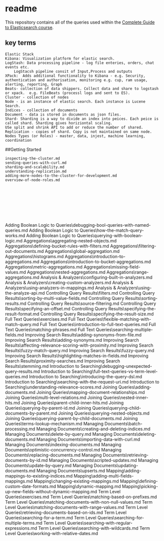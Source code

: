 # readme
This repository contains all of the queries used within the [Complete Guide to Elasticsearch course](https://l.codingexplained.com/course/elasticsearch?src=github).


## key terms

```
Elastic Stack
Kibana: Visualization platform for elastic search.
LogStash: Data processing pipeline - log file enteries, orders, chat events etc.
	LogStacsh pipeline consit of Input,Process and outputs
XPack:  Adds additional functionality to Kibana - e.g. Security, authentication and authorisation, monitoring e.g. cup, ram usage, alerting, reporting, Graph
Beats- collection of data shippers. Collect data and share to logstash or xpack.  e.g. FileBeats (processl logs and sent to ES).
Cluster - collection of nodes
Node - is an instance of elastic search. Each instance is Lucene Search.
Indices - collection of documents
Document - data is stored in documents as json files.
Shard- Sharding is a way to divide an index into peices. Each peice is called shard. Sharding gives horiziontal scaling.
USe split and shrink API to add or reduce the number of shared.
Replication - copies of shard. Copy is not maintained on same node.
Nodes Types (or Roles) - master, data, injest, machine learning, coordination
```

##Getting Started

```
inspecting-the-cluster.md
sending-queries-with-curl.md
sharding-and-scalability.md
understanding-replication.md
adding-more-nodes-to-the-cluster-for-development.md
overview-of-node-roles.md
```

##

```

```

##

```
```

##
```
```

##

```
```


Adding Boolean Logic to Queries\debugging-bool-queries-with-named-queries.md
Adding Boolean Logic to Queries\how-the-match-query-works.md
Adding Boolean Logic to Queries\querying-with-boolean-logic.md
Aggregations\aggregating-nested-objects.md
Aggregations\defining-bucket-rules-with-filters.md
Aggregations\filtering-out-documents.md
Aggregations\global-aggregation.md
Aggregations\histograms.md
Aggregations\introduction-to-aggregations.md
Aggregations\introduction-to-bucket-aggregations.md
Aggregations\metric-aggregations.md
Aggregations\missing-field-values.md
Aggregations\nested-aggregations.md
Aggregations\range-aggregations.md
Analysis & Analyzers\configuring-built-in-analyzers.md
Analysis & Analyzers\creating-custom-analyzers.md
Analysis & Analyzers\using-analyzers-in-mappings.md
Analysis & Analyzers\using-the-analyze-api.md
Controlling Query Results\filters.md
Controlling Query Results\sorting-by-multi-value-fields.md
Controlling Query Results\sorting-results.md
Controlling Query Results\source-filtering.md
Controlling Query Results\specifying-an-offset.md
Controlling Query Results\specifying-the-result-format.md
Controlling Query Results\specifying-the-result-size.md
Full Text Queries\exercises.md
Full Text Queries\flexible-matching-with-match-query.md
Full Text Queries\introduction-to-full-text-queries.md
Full Text Queries\matching-phrases.md
Full Text Queries\searching-multiple-fields.md
Improving Search Results\adding-synonyms-from-file.md
Improving Search Results\adding-synonyms.md
Improving Search Results\affecting-relevance-scoring-with-proximity.md
Improving Search Results\fuzzy-match-query.md
Improving Search Results\fuzzy-query.md
Improving Search Results\highlighting-matches-in-fields.md
Improving Search Results\proximity-searches.md
Improving Search Results\stemming.md
Introduction to Searching\debugging-unexpected-query-results.md
Introduction to Searching\full-text-queries-vs-term-level-queries.md
Introduction to Searching\introducing-the-query-dsl.md
Introduction to Searching\searching-with-the-request-uri.md
Introduction to Searching\understanding-relevance-scores.md
Joining Queries\adding-documents.md
Joining Queries\mapping-document-relationships.md
Joining Queries\multi-level-relations.md
Joining Queries\nested-inner-hits.md
Joining Queries\parent-child-inner-hits.md
Joining Queries\querying-by-parent-id.md
Joining Queries\querying-child-documents-by-parent.md
Joining Queries\querying-nested-objects.md
Joining Queries\querying-parent-by-child-documents.md
Joining Queries\terms-lookup-mechanism.md
Managing Documents\batch-processing.md
Managing Documents\creating-and-deleting-indices.md
Managing Documents\delete-by-query.md
Managing Documents\deleting-documents.md
Managing Documents\importing-data-with-curl.md
Managing Documents\indexing-documents.md
Managing Documents\optimistic-concurrency-control.md
Managing Documents\replacing-documents.md
Managing Documents\retrieving-documents-by-id.md
Managing Documents\scripted-updates.md
Managing Documents\update-by-query.md
Managing Documents\updating-documents.md
Managing Documents\upserts.md
Mapping\adding-mappings-to-existing-indices.md
Mapping\adding-multi-fields-mappings.md
Mapping\changing-existing-mappings.md
Mapping\defining-custom-date-formats.md
Mapping\dynamic-mapping.md
Mapping\picking-up-new-fields-without-dynamic-mapping.md
Term Level Queries\exercises.md
Term Level Queries\matching-based-on-prefixes.md
Term Level Queries\matching-documents-with-non-null-values.md
Term Level Queries\matching-documents-with-range-values.md
Term Level Queries\retrieving-documents-based-on-ids.md
Term Level Queries\searching-for-a-term.md
Term Level Queries\searching-for-multiple-terms.md
Term Level Queries\searching-with-regular-expressions.md
Term Level Queries\searching-with-wildcards.md
Term Level Queries\working-with-relative-dates.md
